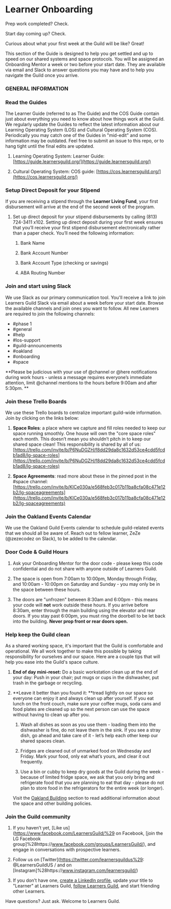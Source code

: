 # Learner Onboarding

Prep work completed? Check.

Start day coming up? Check.

Curious about what your first week at the Guild will be like? Great!

This section of the Guide is designed to help you get settled and up to speed on our shared systems and space protocols. You will be assigned an Onboarding Mentor a week or two before your start date. They are available via email and Slack to answer questions you may have and to help you navigate the Guild once you arrive.

### GENERAL INFORMATION

### Read the Guides

The Learner Guide \(referred to as The Guide\) and the COS Guide contain just about everything you need to know about how things work at the Guild. We regularly update the Guides to reflect the latest information about our Learning Operating System \(LOS\) and Cultural Operating System \(COS\). Periodically you may catch one of the Guides in "mid-edit" and some information may be outdated. Feel free to submit an issue to this repo, or to hang tight until the final edits are updated.

1. Learning Operating System: Learner Guide: [https://guide.learnersguild.org/](https://guide.learnersguild.org/)

2. Cultural Operating System: COS guide: [https://cos.learnersguild.org/](https://cos.learnersguild.org/)

### Setup Direct Deposit for your Stipend

If you are receiving a stipend through the **Learner Living Fund**, your first disbursement will arrive at the end of the second week of the program.

1. Set up direct deposit for your stipend disbursements by calling \(813\) 724-3411 x102. Setting up direct deposit during your first week ensures that you’ll receive your first stipend disbursement electronically rather than a paper check. You’ll need the following information:

   1. Bank Name

   2. Bank Account Number

   3. Bank Account Type \(checking or savings\)

   4. ABA Routing Number

### Join and start using Slack

We use Slack as our primary communication tool. You'll receive a link to join Learners Guild Slack via email about a week before your start date. Browse the available channels and join ones you want to follow. All new Learners are required to join the following channels:

* \#phase 1
* \#general
* \#help
* \#los-support
* \#guild-announcements
* \#oakland
* \#onboarding
* \#space

**Please be judicious with your use of @channel or @here notifications during work hours - unless a message requires everyone’s immediate attention, limit @channel mentions to the hours before 9:00am and after 5:30pm. **

### Join these Trello Boards

We use these Trello boards to centralize important guild-wide information. Join by clicking on the links below:

1. **Space Roles**: a place where we capture and fill roles needed to keep our space running smoothly. One house will own the "core space roles" each month. This doesn’t mean you shouldn’t pitch in to keep our shared space clean! This responsibility is shared by all of us: [https://trello.com/invite/b/P6NuDGZH/f8dd29da8c1632d53ce4cdd5fcdb1ad8/lg-space-roles](https://trello.com/invite/b/P6NuDGZH/f8dd29da8c1632d53ce4cdd5fcdb1ad8/lg-space-roles)

2. **Space Agreements**: read more about these in the pinned post in the \#space channel: [https://trello.com/invite/b/KlCe030a/e568feb3c017b11ba8cfa08c471e12b2/lg-spaceagreements](https://trello.com/invite/b/KlCe030a/e568feb3c017b11ba8cfa08c471e12b2/lg-spaceagreements)

### Join the Oakland Events Calendar

We use the Oakland Guild Events calendar to schedule guild-related events that we should all be aware of. Reach out to fellow learner, ZeZe \(@zezecodez on Slack\), to be added to the calendar.

### Door Code & Guild Hours

1. Ask your Onboarding Mentor for the door code - please keep this code confidential and do not share with anyone outside of Learners Guild.

2. The space is open from 7:00am to 10:00pm, Monday through Friday, and 10:00am - 10:00pm on Saturday and Sunday - you may only be in the space between these hours.

3. The doors are "unfrozen" between 8:30am and 6:00pm - this means your code will **not** work outside these hours. If you arrive before 8:30am, enter through the main building using the elevator and rear doors. If you stay past 6:00pm, you must ring the doorbell to be let back into the building. **Never prop front or rear doors open.**

### Help keep the Guild clean

As a shared working space, it's important that the Guild is comfortable and operational. We all work together to make this possible by taking responsibility for ourselves and our space. Here are a couple tips that will help you ease into the Guild's space culture.

1. **End of day mini-reset:** Do a basic workstation clean up at the end of your day: Push in your chair; put mugs or cups in the dishwasher, put trash in the garbage or recycling.

2. **Leave it better than you found it: **tread lightly on our space so everyone can enjoy it and always clean up after yourself. If you eat lunch on the front couch, make sure your coffee mugs, soda cans and food plates are cleaned up so the next person can use the space without having to clean up after you.

   1. Wash all dishes as soon as you use them - loading them into the dishwasher is fine, do not leave them in the sink. If you see a stray dish, go ahead and take care of it - let’s help each other keep our shared spaces clean.

   2. Fridges are cleaned out of unmarked food on Wednesday and Friday. Mark your food, only eat what’s yours, and clear it out frequently.

   3. Use a bin or cubby to keep dry goods at the Guild during the week - because of limited fridge space, we ask that you only bring and refrigerate food that you are planning to eat that day - please do not plan to store food in the refrigerators for the entire week \(or longer\).

   Visit the [Oakland Building](/Policies/Oakland_Building.md) section to read additional information about the space and other building policies.

### Join the Guild community

1. If you haven’t yet, [Like us](https://www.facebook.com/LearnersGuild/%29 on Facebook, [join the LG Facebook group]%28https://www.facebook.com/groups/LearnersGuild/), and engage in conversations with prospective learners.

2. Follow us on [Twitter](https://twitter.com/learnersguildus%29: @LearnersGuildUS / and on [Instagram]%28https://www.instagram.com/learnersguild/)

3. If you don’t have one, [create a LinkedIn profile](https://www.linkedin.com/), update your title to "Learner" at Learners Guild, [follow Learners Guild](https://www.linkedin.com/company/learners-guild), and start friending other Learners.

Have questions? Just ask. Welcome to Learners Guild.

